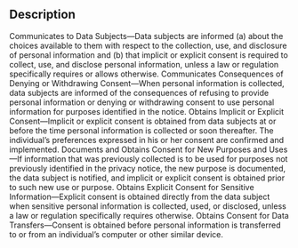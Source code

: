 ## Description

Communicates to Data Subjects—Data subjects are informed (a) about the choices available to them with respect to the collection, use, and disclosure of personal information and (b) that implicit or explicit consent is required to collect, use, and disclose personal information, unless a law or regulation specifically requires or allows otherwise.
Communicates Consequences of Denying or Withdrawing Consent—When personal information is collected, data subjects are informed of the consequences of refusing to provide personal information or denying or withdrawing consent to use personal information for purposes identified in the notice.
Obtains Implicit or Explicit Consent—Implicit or explicit consent is obtained from data subjects at or before the time personal information is collected or soon thereafter. The individual’s preferences expressed in his or her consent are confirmed and implemented.
Documents and Obtains Consent for New Purposes and Uses—If information that was previously collected is to be used for purposes not previously identified in the privacy notice, the new purpose is documented, the data subject is notified, and implicit or explicit consent is obtained prior to such new use or purpose.
Obtains Explicit Consent for Sensitive Information—Explicit consent is obtained directly from the data subject when sensitive personal information is collected, used, or disclosed, unless a law or regulation specifically requires otherwise.
Obtains Consent for Data Transfers—Consent is obtained before personal information is transferred to or from an individual’s computer or other similar device.